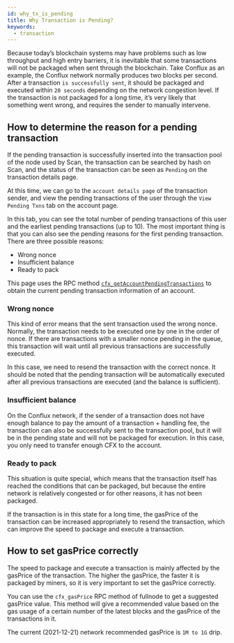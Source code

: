 ```yaml
---
id: why_tx_is_pending
title: Why Transaction is Pending?
keywords:
  - transaction
---
```


Because today’s blockchain systems may have problems such as low throughput and high entry barriers, it is inevitable that some transactions will not be packaged when sent through the blockchain. Take Conflux as an example, the Conflux network normally produces two blocks per second. After a transaction `is successfully sent`, it should be packaged and executed within `20 seconds` depending on the network congestion level. If the transaction is not packaged for a long time, it’s very likely that something went wrong, and requires the sender to manually intervene.

<!---
![](/img/why-tx-pending/tx-pending.png)
-->

## How to determine the reason for a pending transaction

If the pending transaction is successfully inserted into the transaction pool of the node used by Scan, the transaction can be searched by hash on Scan, and the status of the transaction can be seen as `Pending` on the transaction details page. 

<!---
![](/img/why-tx-pending/scan-pending-detail.png)
-->

 At this time, we can go to the `account details page` of the transaction sender, and view the pending transactions of the user through the `View Pending Txns` tab on the account page.

<!---
![](/img/why-tx-pending/scan-pending-entry.jpeg)
-->

In this tab, you can see the total number of pending transactions of this user and the earliest pending transactions (up to 10). The most important thing is that you can also see the pending reasons for the first pending transaction. There are three possible reasons:

* Wrong nonce
* Insufficient balance
* Ready to pack

<!---
![](/img/why-tx-pending/scan-pending-tx-list.jpeg)
-->

This page uses the RPC method [`cfx_getAccountPendingTransactions`](http://developer.confluxnetwork.org/conflux-doc/docs/json_rpc/#cfx_getaccountpendingtransactions) to obtain the current pending transaction information of an account.

### Wrong nonce

This kind of error means that the sent transaction used the wrong nonce. Normally, the transaction needs to be executed one by one in the order of nonce. If there are transactions with a smaller nonce pending in the queue, this transaction will wait until all previous transactions are successfully executed.

In this case, we need to resend the transaction with the correct nonce. It should be noted that the pending transaction will be automatically executed after all previous transactions are executed (and the balance is sufficient).

### Insufficient balance

On the Conflux network, if the sender of a transaction does not have enough balance to pay the amount of a transaction + handling fee, the transaction can also be successfully sent to the transaction pool, but it will be in the pending state and will not be packaged for execution. In this case, you only need to transfer enough CFX to the account.

### Ready to pack

This situation is quite special, which means that the transaction itself has reached the conditions that can be packaged, but because the entire network is relatively congested or for other reasons, it has not been packaged.

If the transaction is in this state for a long time, the gasPrice of the transaction can be increased appropriately to resend the transaction, which can improve the speed to package and execute a transaction.

## How to set gasPrice correctly

The speed to package and execute a transaction is mainly affected by the gasPrice of the transaction. The higher the gasPrice, the faster it is packaged by miners, so it is very important to set the gasPrice correctly.

You can use the `cfx_gasPrice` RPC method of fullnode to get a suggested gasPrice value. This method will give a recommended value based on the gas usage of a certain number of the latest blocks and the gasPrice of the transactions in it.

The current (2021-12-21) network recommended gasPrice is `1M to 1G` drip.